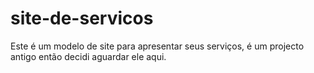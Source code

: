 # site-de-servicos
Este é um modelo de site para apresentar seus serviços, é um projecto antigo então decidi aguardar ele aqui.
